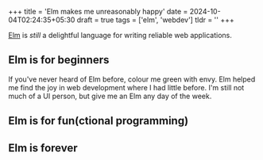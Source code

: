 +++
title = 'Elm makes me unreasonably happy'
date = 2024-10-04T02:24:35+05:30
draft = true
tags = ['elm', 'webdev']
tldr = ''
+++

[Elm](https://elm-lang.org) is _still_ a delightful language
for writing reliable web applications.

<!--more-->

## Elm is for beginners

If you've never heard of Elm before, colour me green with envy.
Elm helped me find the joy in web development where I had
little before. I'm still not much of a UI person, but give
me an Elm any day of the week.

## Elm is for fun(ctional programming)

## Elm is forever
